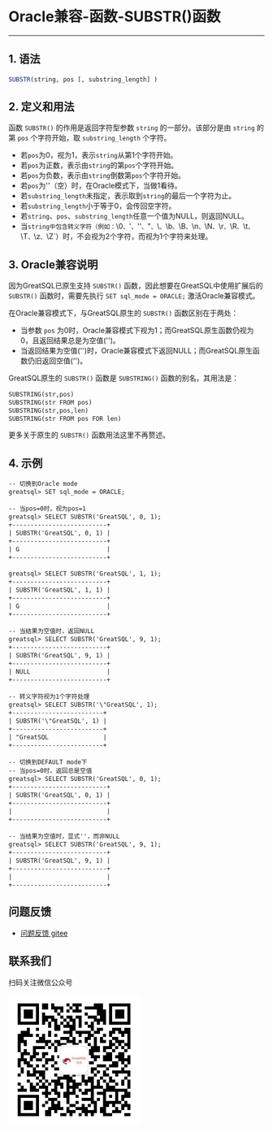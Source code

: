 # Oracle兼容-函数-SUBSTR()函数
---


## 1. 语法

```sql
SUBSTR(string, pos [, substring_length] )
```

## 2. 定义和用法

函数 `SUBSTR()` 的作用是返回字符型参数 `string` 的一部分。该部分是由 `string` 的第 `pos` 个字符开始，取 `substring_length` 个字符。

- 若`pos`为0，视为1，表示`string`从第1个字符开始。
- 若`pos`为正数，表示由`string`的第`pos`个字符开始。
- 若`pos`为负数，表示由`string`倒数第`pos`个字符开始。
- 若`pos`为''（空）时，在Oracle模式下，当做1看待。
- 若`substring_length`未指定，表示取到`string`的最后一个字符为止。
- 若`substring_length`小于等于0，会传回空字符。
- 若`string`、`pos`、`substring_length`任意一个值为NULL，则返回NULL。
- 当`string中包含转义字符（例如：`\0`、`\'`、`''`、`\"`、`\\`、`\b`、`\B`、`\n`、`\N`、`\r`、`\R`、`\t`、`\T`、`\z`、`\Z`）时，不会视为2个字符，而视为1个字符来处理。


## 3. Oracle兼容说明

因为GreatSQL已原生支持 `SUBSTR()` 函数，因此想要在GreatSQL中使用扩展后的 `SUBSTR()` 函数时，需要先执行 `SET sql_mode = ORACLE;` 激活Oracle兼容模式。

在Oracle兼容模式下，与GreatSQL原生的 `SUBSTR()` 函数区别在于两处：
- 当参数 `pos` 为0时，Oracle兼容模式下视为1；而GreatSQL原生函数仍视为0，且返回结果总是为空值('')。
- 当返回结果为空值('')时，Oracle兼容模式下返回NULL；而GreatSQL原生函数仍旧返回空值('')。

GreatSQL原生的 `SUBSTR()` 函数是 `SUBSTRING()` 函数的别名，其用法是：
```
SUBSTRING(str,pos)
SUBSTRING(str FROM pos)
SUBSTRING(str,pos,len)
SUBSTRING(str FROM pos FOR len)
```
更多关于原生的 `SUBSTR()` 函数用法这里不再赘述。

## 4. 示例
```
-- 切换到Oracle mode
greatsql> SET sql_mode = ORACLE;

-- 当pos=0时，视为pos=1
greatsql> SELECT SUBSTR('GreatSQL', 0, 1);
+--------------------------+
| SUBSTR('GreatSQL', 0, 1) |
+--------------------------+
| G                        |
+--------------------------+

greatsql> SELECT SUBSTR('GreatSQL', 1, 1);
+--------------------------+
| SUBSTR('GreatSQL', 1, 1) |
+--------------------------+
| G                        |
+--------------------------+

-- 当结果为空值时，返回NULL
greatsql> SELECT SUBSTR('GreatSQL', 9, 1);
+--------------------------+
| SUBSTR('GreatSQL', 9, 1) |
+--------------------------+
| NULL                     |
+--------------------------+

-- 转义字符视为1个字符处理
greatsql> SELECT SUBSTR('\"GreatSQL', 1);
+-------------------------+
| SUBSTR('\"GreatSQL', 1) |
+-------------------------+
| "GreatSQL               |
+-------------------------+

-- 切换到DEFAULT mode下
-- 当pos=0时，返回总是空值
greatsql> SELECT SUBSTR('GreatSQL', 0, 1);
+--------------------------+
| SUBSTR('GreatSQL', 0, 1) |
+--------------------------+
|                          |
+--------------------------+

-- 当结果为空值时，显式''，而非NULL
greatsql> SELECT SUBSTR('GreatSQL', 9, 1);
+--------------------------+
| SUBSTR('GreatSQL', 9, 1) |
+--------------------------+
|                          |
+--------------------------+
```




**问题反馈**
---
- [问题反馈 gitee](https://gitee.com/GreatSQL/GreatSQL-Manual/issues)


**联系我们**
---

扫码关注微信公众号

![greatsql-wx](/greatsql-wx.jpg)
